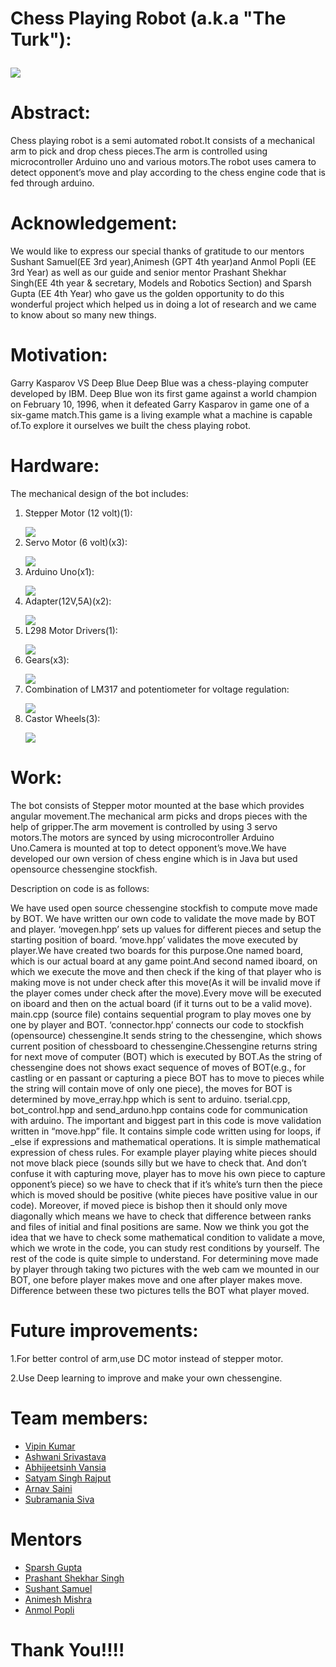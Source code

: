 # Chess Playing Robot (a.k.a "The Turk"):</p><div><img src="https://github.com/NishantVipin/Chess-Playing-Bot/blob/patch-2/images/DSC_0160.JPG?raw=true"></div></li>
 
 # Abstract:

Chess playing robot is a semi automated robot.It consists of a mechanical arm to pick and drop chess pieces.The arm is controlled using microcontroller Arduino uno and various motors.The robot uses camera to detect opponent’s move and play according to the chess engine code that is fed through arduino.

# Acknowledgement:

We would like to express our special thanks of gratitude to our mentors Sushant Samuel(EE 3rd year),Animesh (GPT 4th year)and Anmol Popli (EE 3rd Year) as well as our guide and senior mentor Prashant Shekhar Singh(EE 4th  year & secretary, Models and Robotics Section) and Sparsh Gupta (EE 4th Year) who gave us the golden opportunity to do this wonderful project  which helped us in doing a lot of research and we came to know about so many new things.

# Motivation:

Garry Kasparov VS Deep Blue
Deep Blue was a chess-playing computer developed by IBM. Deep Blue won its first game against a world champion on February 10, 1996, when it defeated Garry Kasparov in game one of a six-game match.This game is a living example what a machine is capable of.To explore it ourselves we built the chess playing robot.

# Hardware:

The mechanical design of the bot includes:
1)	Stepper  Motor (12 volt)(1):</p><div><img src="https://raw.githubusercontent.com/marsiitr/Chess-Playing-Bot/master/images/Page-3-Image-2.jpg"></div></li>
2)	Servo Motor (6 volt)(x3):</p><div><img src="https://raw.githubusercontent.com/marsiitr/Chess-Playing-Bot/master/images/Page-4-Image-3.jpg"></div></li>
3)	Arduino Uno(x1):</p><div><img src="https://raw.githubusercontent.com/marsiitr/Chess-Playing-Bot/master/images/Page-4-Image-4.jpg"></div></li>
4)	Adapter(12V,5A)(x2):</p><div><img src="https://raw.githubusercontent.com/marsiitr/Chess-Playing-Bot/master/images/Page-5-Image-5.jpg"></div></li>
5)	L298 Motor Drivers(1):</p><div><img src="https://raw.githubusercontent.com/marsiitr/Chess-Playing-Bot/master/images/Page-5-Image-6.jpg"></div></li>
6)	Gears(x3):</p><div><img src="https://raw.githubusercontent.com/marsiitr/Chess-Playing-Bot/master/images/Page-5-Image-7.jpg"></div></li>
7)	Combination of LM317 and potentiometer  for voltage regulation:</p><div><img src="https://raw.githubusercontent.com/marsiitr/Chess-Playing-Bot/master/images/Page-6-Image-8.jpg"></div></li>
 8) Castor Wheels(3):</p><div><img src="https://raw.githubusercontent.com/marsiitr/Chess-Playing-Bot/master/images/Page-6-Image-9.jpg"></div></li>
 
# Work:

The bot consists of Stepper motor mounted at the base which provides angular movement.The mechanical arm picks and drops pieces with the help of gripper.The arm movement is controlled by using 3 servo motors.The motors are synced by using microcontroller Arduino Uno.Camera is mounted at top to detect opponent’s move.We have developed our own version of chess engine which is in Java but used opensource chessengine stockfish.

Description on code is as follows:

We have used open source chessengine stockfish to compute move made by BOT. We have written our own code to validate the move made by BOT and player.
‘movegen.hpp’ sets up values for different pieces and setup the starting position of board. ‘move.hpp’ validates the move executed by player.We have created two boards for this purpose.One named board, which is our actual board at any game point.And second named iboard, on which we execute the move and then check if the king of that player who is making move is not under check after this move(As it will be invalid move if the player comes under check after the move).Every move will be executed on iboard and then on the actual board (if it turns out to be a valid move). 
main.cpp (source file) contains sequential program to play moves one by one by player and BOT.
‘connector.hpp’ connects our code to stockfish (opensource) chessengine.It sends string to the chessengine, which shows current position of chessboard to chessengine.Chessengine returns string for next move of computer (BOT) which is executed by BOT.As the string of chessengine does not shows exact sequence of moves of BOT(e.g., for castling or en passant or capturing a piece BOT has to move to pieces while the string will contain move of only one piece), the moves for BOT is determined by move_erray.hpp which is sent to arduino. tserial.cpp, bot_control.hpp and send_arduno.hpp contains code for communication with arduino. 
The important and biggest part in this code is move validation written in “move.hpp” file. It contains simple code written using for loops, if _else if expressions and mathematical operations. It is simple mathematical expression of chess rules. For example player playing white pieces should not move black piece (sounds silly but we have to check that. And don’t confuse it with capturing move, player has to move his own piece to capture opponent’s piece) so we have to check that if it’s white’s turn then the piece which is moved should be positive (white pieces have positive value in our code).  Moreover, if moved piece is bishop then it should only move diagonally which means we have to check that difference between ranks and files of initial and final positions are same. Now we think you got the idea that we have to check some mathematical condition to validate a move, which we wrote in the code, you can study rest conditions by yourself. The rest of the code is quite simple to understand.
For determining move made by player through taking two pictures with the web cam we mounted in our BOT, one before player makes move and one after player makes move. Difference between these two pictures tells the BOT what player moved.

# Future improvements:

1.For better control of arm,use DC motor instead of stepper motor.

2.Use Deep learning to improve and make your own chessengine.

# Team members:

<ul>
<li ><a href="https://www.facebook.com/profile.php?id=100004203974840">Vipin Kumar</a></li>
<li><a href="https://www.facebook.com/profile.php?id=100010294681084">Ashwani Srivastava</a></li>
<li><a href="https://www.facebook.com/profile.php?id=100004248224694">Abhijeetsinh Vansia</a></li>
<li><a href="https://www.facebook.com/satyamsingh.rajput.33">Satyam Singh Rajput</a></li>
<li><a href="https://www.facebook.com/arnav.saini.129">Arnav Saini</a></li>
<li><a href="https://www.facebook.com/subramaniya.siva.33">Subramania Siva</a></li>
</ul>

# Mentors

<ul>
<li><a href="https://www.facebook.com/sparsh.gupta.18">Sparsh Gupta</a></li>
<li><a href="https://www.facebook.com/prasants021">Prashant Shekhar Singh</a></li>
<li><a href="https://www.facebook.com/sushant.samuel.3?ref=br_rs">Sushant Samuel</a></li>
<li><a href="https://www.facebook.com/animeshm49?lst=100004203974840%3A1088709098%3A1500990039">Animesh Mishra</a></li>
<li><a href="https://www.facebook.com/anmol.popli">Anmol Popli</a></li>
</ul>

# Thank You!!!!





